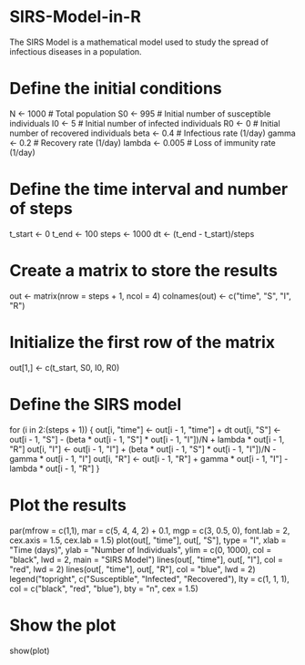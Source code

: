# SIRS-Model-in-R
The SIRS Model is a mathematical model used to study the spread of infectious diseases in a population. 
# Define the initial conditions
N <- 1000 # Total population
S0 <- 995 # Initial number of susceptible individuals
I0 <- 5 # Initial number of infected individuals
R0 <- 0 # Initial number of recovered individuals
beta <- 0.4 # Infectious rate (1/day)
gamma <- 0.2 # Recovery rate (1/day)
lambda <- 0.005 # Loss of immunity rate (1/day)

# Define the time interval and number of steps
t_start <- 0
t_end <- 100
steps <- 1000
dt <- (t_end - t_start)/steps

# Create a matrix to store the results
out <- matrix(nrow = steps + 1, ncol = 4)
colnames(out) <- c("time", "S", "I", "R")

# Initialize the first row of the matrix
out[1,] <- c(t_start, S0, I0, R0)

# Define the SIRS model
for (i in 2:(steps + 1)) {
  out[i, "time"] <- out[i - 1, "time"] + dt
  out[i, "S"] <- out[i - 1, "S"] - (beta * out[i - 1, "S"] * out[i - 1, "I"])/N + lambda * out[i - 1, "R"]
  out[i, "I"] <- out[i - 1, "I"] + (beta * out[i - 1, "S"] * out[i - 1, "I"])/N - gamma * out[i - 1, "I"]
  out[i, "R"] <- out[i - 1, "R"] + gamma * out[i - 1, "I"] - lambda * out[i - 1, "R"]
}

# Plot the results
par(mfrow = c(1,1), mar = c(5, 4, 4, 2) + 0.1, mgp = c(3, 0.5, 0), font.lab = 2, cex.axis = 1.5, cex.lab = 1.5)
plot(out[, "time"], out[, "S"], type = "l", xlab = "Time (days)", ylab = "Number of Individuals", ylim = c(0, 1000), col = "black", lwd = 2, main = "SIRS Model")
lines(out[, "time"], out[, "I"], col = "red", lwd = 2)
lines(out[, "time"], out[, "R"], col = "blue", lwd = 2)
legend("topright", c("Susceptible", "Infected", "Recovered"), lty = c(1, 1, 1), col = c("black", "red", "blue"), bty = "n", cex = 1.5)

# Show the plot
show(plot)
